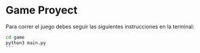 # Game Proyect

Para correr el juego debes seguir las siguientes instrucciones en la terminal:

```sh
cd game
python3 main.py
´´´
